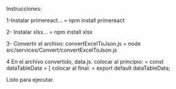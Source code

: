 Instrucciones:

1-Instalar primereact... 
= npm install primereact

2- Instalar xlsx...
= npm install xlsx

3- Convertir el archivo: convertExcelToJson.js
= node src/services/Convert/convertExcelToJson.js

4 En el archivo convertido, data.js. colocar al principio:
= const dataTableData = [
                                     colocar al final:
= export default dataTableData;

Listo para ejecutar.
